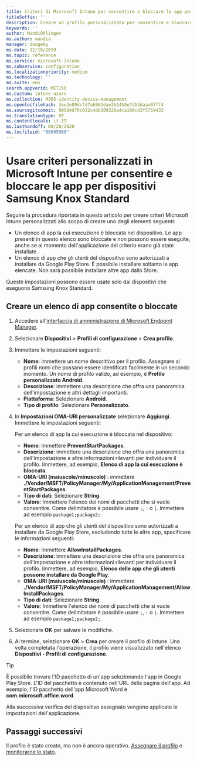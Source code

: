 ```yaml
---
title: Criteri di Microsoft Intune per consentire o bloccare le app per Samsung Knox
titleSuffix: ''
description: Creare un profilo personalizzato per consentire e bloccare le app per dispositivi Samsung Knox Standard.
keywords: ''
author: MandiOhlinger
ms.author: mandia
manager: dougeby
ms.date: 12/18/2019
ms.topic: reference
ms.service: microsoft-intune
ms.subservice: configuration
ms.localizationpriority: medium
ms.technology: ''
ms.suite: ems
search.appverid: MET150
ms.custom: intune-azure
ms.collection: M365-identity-device-management
ms.openlocfilehash: 3ee2e89dcfd7ab963dae3b14b5e7d53daaa07ff4
ms.sourcegitcommit: 99084d70c032c4db109328a4ca100cd3f5759433
ms.translationtype: HT
ms.contentlocale: it-IT
ms.lasthandoff: 08/20/2020
ms.locfileid: "88695988"
---
```

# <a name="use-custom-policies-in-microsoft-intune-to-allow-and-block-apps-for-samsung-knox-standard-devices"></a>Usare criteri personalizzati in Microsoft Intune per consentire e bloccare le app per dispositivi Samsung Knox Standard 

Seguire la procedura riportata in questo articolo per creare criteri Microsoft Intune personalizzati allo scopo di creare uno degli elementi seguenti:

- Un elenco di app la cui esecuzione è bloccata nel dispositivo. Le app presenti in questo elenco sono bloccate e non possono essere eseguite, anche se al momento dell'applicazione del criterio erano già state installate .
- Un elenco di app che gli utenti del dispositivo sono autorizzati a installare da Google Play Store. È possibile installare soltanto le app elencate. Non sarà possibile installare altre app dallo Store.

Queste impostazioni possono essere usate solo dai dispositivi che eseguono Samsung Knox Standard.

## <a name="create-an-allowed-or-blocked-app-list"></a>Creare un elenco di app consentite o bloccate

1. Accedere all'[interfaccia di amministrazione di Microsoft Endpoint Manager](https://go.microsoft.com/fwlink/?linkid=2109431).
2. Selezionare **Dispositivi** > **Profili di configurazione** > **Crea profilo**.
3. Immettere le impostazioni seguenti:

    - **Nome**: immettere un nome descrittivo per il profilo. Assegnare ai profili nomi che possano essere identificati facilmente in un secondo momento. Un nome di profilo valido, ad esempio, è **Profilo personalizzato Android**.
    - **Descrizione**: immettere una descrizione che offra una panoramica dell'impostazione e altri dettagli importanti.
    - **Piattaforma**: Selezionare **Android**.
    - **Tipo di profilo**: Selezionare **Personalizzato**.

4. In **Impostazioni OMA-URI personalizzate** selezionare **Aggiungi**. Immettere le impostazioni seguenti:

    Per un elenco di app la cui esecuzione è bloccata nel dispositivo:

    - **Nome**: Immettere **PreventStartPackages**.
    - **Descrizione**: immettere una descrizione che offra una panoramica dell'impostazione e altre informazioni rilevanti per individuare il profilo. Immettere, ad esempio, **Elenco di app la cui esecuzione è bloccata**.
    - **OMA-URI (maiuscole/minuscole)** : immettere **./Vendor/MSFT/PolicyManager/My/ApplicationManagement/PreventStartPackages**.
    - **Tipo di dati**: Selezionare **String**.
    - **Valore**: Immettere l'elenco dei nomi di pacchetti che si vuole consentire. Come delimitatore è possibile usare `;`, `:` o `|`. Immettere ad esempio `package1;package2;`.

   Per un elenco di app che gli utenti del dispositivo sono autorizzati a installare da Google Play Store, escludendo tutte le altre app, specificare le informazioni seguenti:

    - **Nome**: Immettere **AllowInstallPackages**.
    - **Descrizione**: immettere una descrizione che offra una panoramica dell'impostazione e altre informazioni rilevanti per individuare il profilo. Immettere, ad esempio, **Elenco delle app che gli utenti possono installare da Google Play**.
    - **OMA-URI (maiuscole/minuscole)** : immettere **./Vendor/MSFT/PolicyManager/My/ApplicationManagement/AllowInstallPackages**.
    - **Tipo di dati**: Selezionare **String**.
    - **Valore**: Immettere l'elenco dei nomi di pacchetti che si vuole consentire. Come delimitatore è possibile usare `;`, `:` o `|`. Immettere ad esempio `package1;package2;`.

5. Selezionare **OK** per salvare le modifiche.
6. Al termine, selezionare **OK** > **Crea** per creare il profilo di Intune. Una volta completata l'operazione, il profilo viene visualizzato nell'elenco **Dispositivi - Profili di configurazione**.

>[!TIP]
> È possibile trovare l'ID pacchetto di un'app selezionando l'app in Google Play Store. L'ID del pacchetto è contenuto nell'URL della pagina dell'app. Ad esempio, l'ID pacchetto dell'app Microsoft Word è **com.microsoft.office.word**.

Alla successiva verifica del dispositivo assegnato vengono applicate le impostazioni dell'applicazione.

## <a name="next-steps"></a>Passaggi successivi

Il profilo è stato creato, ma non è ancora operativo. [Assegnare il profilo](device-profile-assign.md) e [monitorarne lo stato](device-profile-monitor.md).
